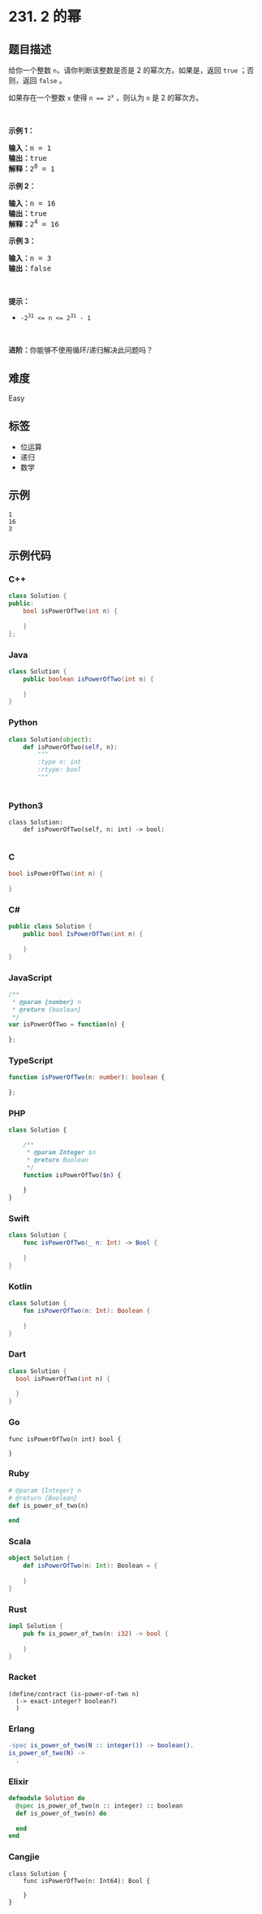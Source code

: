 # 231. 2 的幂

## 题目描述

<p>给你一个整数 <code>n</code>，请你判断该整数是否是 2 的幂次方。如果是，返回 <code>true</code> ；否则，返回 <code>false</code> 。</p>

<p>如果存在一个整数 <code>x</code> 使得&nbsp;<code>n == 2<sup>x</sup></code> ，则认为 <code>n</code> 是 2 的幂次方。</p>

<p>&nbsp;</p>

<p><strong>示例 1：</strong></p>

<pre>
<strong>输入：</strong>n = 1
<strong>输出：</strong>true
<strong>解释：</strong>2<sup>0</sup> = 1
</pre>

<p><strong>示例 2：</strong></p>

<pre>
<strong>输入：</strong>n = 16
<strong>输出：</strong>true
<strong>解释：</strong>2<sup>4</sup> = 16
</pre>

<p><strong>示例 3：</strong></p>

<pre>
<strong>输入：</strong>n = 3
<strong>输出：</strong>false
</pre>

<p>&nbsp;</p>

<p><strong>提示：</strong></p>

<ul>
	<li><code>-2<sup>31</sup> &lt;= n &lt;= 2<sup>31</sup> - 1</code></li>
</ul>

<p>&nbsp;</p>

<p><strong>进阶：</strong>你能够不使用循环/递归解决此问题吗？</p>


## 难度

Easy

## 标签

- 位运算
- 递归
- 数学

## 示例

```
1
16
3
```

## 示例代码

### C++

```cpp
class Solution {
public:
    bool isPowerOfTwo(int n) {
        
    }
};
```

### Java

```java
class Solution {
    public boolean isPowerOfTwo(int n) {
        
    }
}
```

### Python

```python
class Solution(object):
    def isPowerOfTwo(self, n):
        """
        :type n: int
        :rtype: bool
        """
        
```

### Python3

```python3
class Solution:
    def isPowerOfTwo(self, n: int) -> bool:
        
```

### C

```c
bool isPowerOfTwo(int n) {
    
}
```

### C#

```csharp
public class Solution {
    public bool IsPowerOfTwo(int n) {
        
    }
}
```

### JavaScript

```javascript
/**
 * @param {number} n
 * @return {boolean}
 */
var isPowerOfTwo = function(n) {
    
};
```

### TypeScript

```typescript
function isPowerOfTwo(n: number): boolean {
    
};
```

### PHP

```php
class Solution {

    /**
     * @param Integer $n
     * @return Boolean
     */
    function isPowerOfTwo($n) {
        
    }
}
```

### Swift

```swift
class Solution {
    func isPowerOfTwo(_ n: Int) -> Bool {
        
    }
}
```

### Kotlin

```kotlin
class Solution {
    fun isPowerOfTwo(n: Int): Boolean {
        
    }
}
```

### Dart

```dart
class Solution {
  bool isPowerOfTwo(int n) {
    
  }
}
```

### Go

```golang
func isPowerOfTwo(n int) bool {
    
}
```

### Ruby

```ruby
# @param {Integer} n
# @return {Boolean}
def is_power_of_two(n)
    
end
```

### Scala

```scala
object Solution {
    def isPowerOfTwo(n: Int): Boolean = {
        
    }
}
```

### Rust

```rust
impl Solution {
    pub fn is_power_of_two(n: i32) -> bool {
        
    }
}
```

### Racket

```racket
(define/contract (is-power-of-two n)
  (-> exact-integer? boolean?)
  )
```

### Erlang

```erlang
-spec is_power_of_two(N :: integer()) -> boolean().
is_power_of_two(N) ->
  .
```

### Elixir

```elixir
defmodule Solution do
  @spec is_power_of_two(n :: integer) :: boolean
  def is_power_of_two(n) do
    
  end
end
```

### Cangjie

```cangjie
class Solution {
    func isPowerOfTwo(n: Int64): Bool {

    }
}
```


